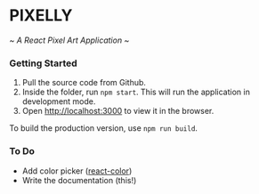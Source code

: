 # PIXELLY
_~ A React Pixel Art Application ~_

### Getting Started

1. Pull the source code from Github.
2. Inside the folder, run `npm start`. This will run the application in development mode.
3. Open [http://localhost:3000](http://localhost:3000) to view it in the browser.

 To build the production version, use `npm run build`.

### To Do

- Add color picker ([react-color](https://github.com/casesandberg/react-color/))
- Write the documentation (this!)